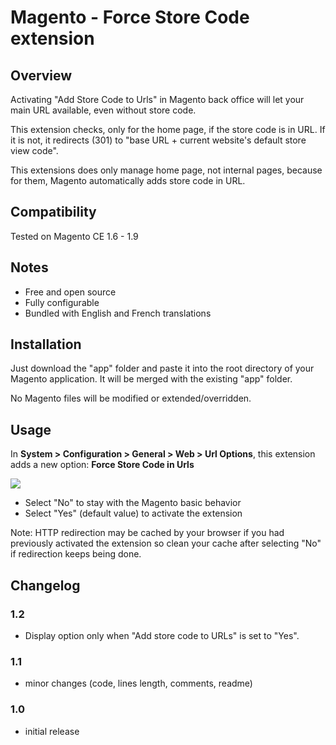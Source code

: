 # Magento - Force Store Code extension

## Overview
Activating "Add Store Code to Urls" in Magento back office will let your main URL available, even without store code.

This extension checks, only for the home page, if the store code is in URL. If it is not, it redirects (301) to "base URL + current website's default store view code".

This extensions does only manage home page, not internal pages, because for them, Magento automatically adds store code in URL.

## Compatibility
Tested on Magento CE 1.6 - 1.9

## Notes
* Free and open source
* Fully configurable
* Bundled with English and French translations

## Installation
Just download the "app" folder and paste it into the root directory of your Magento application. It will be merged with the existing "app" folder.

No Magento files will be modified or extended/overridden.

## Usage
In __System > Configuration > General > Web > Url Options__, this extension adds a new option: __Force Store Code in Urls__

![](http://2.bp.blogspot.com/-8tgBLWnMPTQ/UG2KY6QwwnI/AAAAAAAALKc/_mUbwp1CRf0/s1600/force-store-code.png)

* Select "No" to stay with the Magento basic behavior
* Select "Yes" (default value) to activate the extension

Note: HTTP redirection may be cached by your browser if you had previously activated the extension so clean your cache after selecting "No" if redirection keeps being done.

## Changelog
### 1.2
* Display option only when "Add store code to URLs" is set to "Yes".

### 1.1
* minor changes (code, lines length, comments, readme)

### 1.0
* initial release
